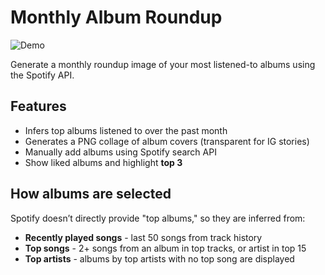 # Monthly Album Roundup

![Demo](https://i.imgur.com/NnV5Ptd.png)

Generate a monthly roundup image of your most listened-to albums using the Spotify API.

## Features

- Infers top albums listened to over the past month
- Generates a PNG collage of album covers (transparent for IG stories)
- Manually add albums using Spotify search API
- Show liked albums and highlight **top 3**

## How albums are selected

Spotify doesn’t directly provide "top albums," so they are inferred from:

- **Recently played songs** - last 50 songs from track history
- **Top songs** - 2+ songs from an album in top tracks, or artist in top 15
- **Top artists** - albums by top artists with no top song are displayed

